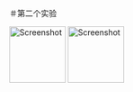 ＃第二个实验

<img src="https://github.com/lintao2018/lab2/blob/master/images/1.png" height="100" alt="Screenshot"/>

<img src="https://github.com/lintao2018/lab1/blob/master/images/helloworld.png" height="100" alt="Screenshot"/>

